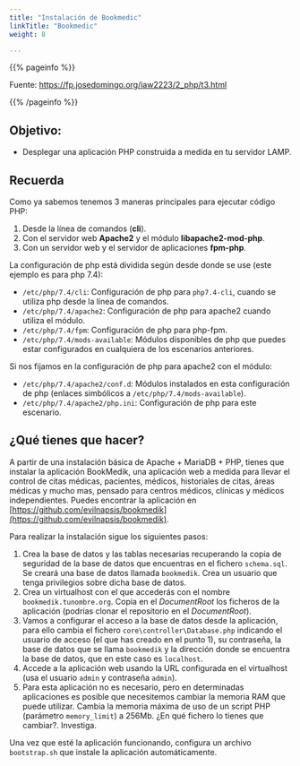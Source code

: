 ```yaml
---
title: "Instalación de Bookmedic"
linkTitle: "Bookmedic"
weight: 8

---
```


{{% pageinfo %}}

Fuente: https://fp.josedomingo.org/iaw2223/2_php/t3.html
    
{{% /pageinfo %}}

## Objetivo:

* Desplegar una aplicación PHP construida a medida en tu servidor LAMP.

## Recuerda

Como ya sabemos tenemos 3 maneras principales para ejecutar código PHP:

1. Desde la línea de comandos (**cli**).
1. Con el servidor web **Apache2** y el módulo **libapache2-mod-php**. 
1. Con un servidor web y el servidor de aplicaciones **fpm-php**. 

La configuración de php está dividida según desde donde se use (este ejemplo es para php 7.4):

* `/etc/php/7.4/cli`: Configuración de php para `php7.4-cli`, cuando se utiliza php desde la línea de comandos.
* `/etc/php/7.4/apache2`: Configuración de php para apache2 cuando utiliza el módulo.
* `/etc/php/7.4/fpm`: Configuración de php para php-fpm.
* `/etc/php/7.4/mods-available`: Módulos disponibles de php que puedes estar configurados en cualquiera de los escenarios anteriores.

Si nos fijamos en la configuración de php para apache2 con el módulo:

* `/etc/php/7.4/apache2/conf.d`: Módulos instalados en esta configuración de php (enlaces simbólicos a `/etc/php/7.4/mods-available`).
* `/etc/php/7.4/apache2/php.ini`: Configuración de php para este escenario.


## ¿Qué tienes que hacer?
A partir de una instalación básica de Apache + MariaDB + PHP, tienes que instalar la aplicación BookMedik, una aplicación web a medida para llevar el control de citas médicas, pacientes, médicos, historiales de citas, áreas médicas y mucho mas, pensado para centros médicos, clínicas y médicos independientes. Puedes encontrar la aplicación en [https://github.com/evilnapsis/bookmedik](https://github.com/evilnapsis/bookmedik).

Para realizar la instalación sigue los siguientes pasos:

1. Crea la base de datos y las tablas necesarias recuperando la copia de seguridad de la base de datos que encuentras en el fichero `schema.sql`. Se creará una base de datos llamada `bookmedik`. Crea un usuario que tenga privilegios sobre dicha base de datos.
2. Crea un virtualhost con el que accederás con el nombre `bookmedik.tunombre.org`. Copia en el *DocumentRoot* los ficheros de la aplicación (podrías clonar el repositorio en el *DocumentRoot*).
3. Vamos a configurar el acceso a la base de datos desde la aplicación, para ello cambia el fichero `core\controller\Database.php` indicando el usuario de acceso (el que has creado en el punto 1), su contraseña, la base de datos que se llama `bookmedik` y la dirección donde se encuentra la base de datos, que en este caso es `localhost`.
4. Accede a la aplicación web usando la URL configurada en el virtualhost (usa el usuario `admin` y contraseña `admin`).
5. Para esta aplicación no es necesario, pero en determinadas aplicaciones es posible que necesitemos cambiar la memoria RAM que puede utilizar. Cambia la memoria máxima de uso de un script PHP (parámetro `memory_limit`) a 256Mb. ¿En qué fichero lo tienes que cambiar?. Investiga.

Una vez que esté la aplicación funcionando, configura un archivo `bootstrap.sh` que instale la aplicación automáticamente. 



